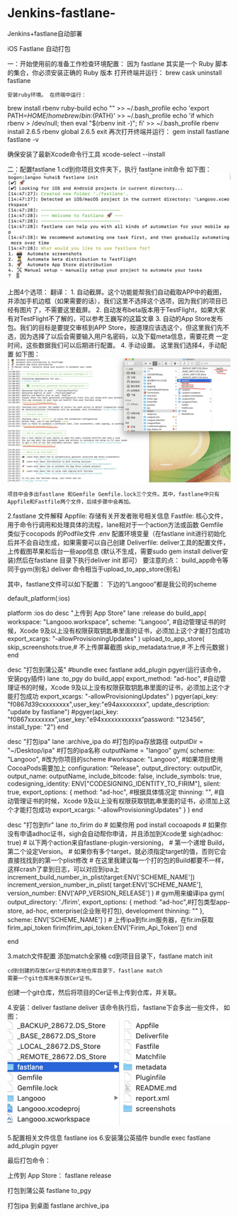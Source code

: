 # Jenkins-fastlane-
Jenkins+fastlane自动部署

iOS Fastlane 自动打包

一：开始使用前的准备工作检查环境配置：
 因为 fastlane 其实是一个 Ruby 脚本的集合，你必须安装正确的 Ruby 版本
    打开终端并运行：
brew cask uninstall fastlane

    安装ruby环境。 在终端中运行：
brew install rbenv ruby-build
echo "" >> ~/.bash_profile
echo 'export PATH=${HOME}/homebrew/bin:${PATH}' >> ~/.bash_profile
echo 'if which rbenv > /dev/null; then eval "$(rbenv init -)"; fi' >> ~/.bash_profile
rbenv install 2.6.5
rbenv global 2.6.5
exit
    再次打开终端并运行：
gem install fastlane
fastlane -v

确保安装了最新Xcode命令行工具
xcode-select --install

二：配置fastlane
 1.cd到你项目文件夹下，执行 fastlane init命令
    如下图：
    ![展示图片](https://github.com/diankuanghuolong/Jenkins-Fastlane/blob/main/fastlane_images/1.png)

  上图4个选项：
    翻译：
    1. 自动截屏。这个功能能帮我们自动截取APP中的截图，并添加手机边框（如果需要的话），我们这里不选择这个选项，因为我们的项目已经有图片了，不需要这里截屏。
    2. 自动发布beta版本用于TestFlight，如果大家有对TestFlight不了解的，可以参考王巍写的这篇文章
    3. 自动的App Store发布包。我们的目标是要提交审核到APP Store，按道理应该选这个，但这里我们先不选，因为选择了以后会需要输入用户名密码，以及下载meta信息，需要花费    一定时间，这些数据我们可以后期进行配置。
    4. 手动设置。
    这里我们选择4，手动配置
如下图：
    ![展示图片](https://github.com/diankuanghuolong/Jenkins-Fastlane/blob/main/fastlane_images/2.png)

    项目中会多出fastlane 和Gemfile Gemfile.lock三个文件。其中，fastlane中只有Appfile和Fastfile两个文件，后续步骤中会再加。
2.fastlane 文件解释
    Appfile: 存储有关开发者账号相关信息
    Fastfile: 核心文件，用于命令行调用和处理具体的流程，lane相对于一个action方法或函数 
    Gemfile 类似于cocopods 的Podfile文件
    .env 配置环境变量（在fastlane init进行初始化后并不会自动生成，如果需要可以自己创建
    Deliverfile: deliver工具的配置文件，上传截图苹果和后台一些app信息  (默认不生成，需要sudo gem install deliver安装)然后在fastlane 目录下执行deliver init 即可）
    要注意的点：
    build_app命令等同于gym(别名)
    deliver 命令相当于upload_to_app_store(别名)
    
其中，fastlane文件可以如下配置：
下边的“Langooo”都是我公司的scheme

default_platform(:ios)

platform :ios do
  desc "上传到 App Store"
  lane :release do
    build_app(
        workspace: "Langooo.workspace", 
        scheme: "Langooo",
         #自动管理证书的时候，Xcode 9及以上没有权限获取钥匙串里面的证书，必须加上这个才能打包成功
            export_xcargs: "-allowProvisioningUpdates"
          )
    upload_to_app_store(
          skip_screenshots:true,# 不上传屏幕截图
          skip_metadata:true,# 不上传元数据
      )
  end
 
   desc "打包到蒲公英"
     #bundle exec fastlane add_plugin pgyer(运行该命令，安装pgy插件)
     lane :to_pgy do
     build_app(
        export_method: "ad-hoc",
            #自动管理证书的时候，Xcode 9及以上没有权限获取钥匙串里面的证书，必须加上这个才能打包成功
            export_xcargs: "-allowProvisioningUpdates"
        )
     pgyer(api_key: "f0867d39cxxxxxxxx",user_key:"e94axxxxxxxx”, update_description: "update by fastlane")
#pgyer(api_key: "f0867xxxxxxxx”,user_key:"e94xxxxxxxxxxxx”password: "123456", install_type: "2")
   end

   desc "打包ipa"
     lane :archive_ipa do
     #打包的ipa存放路径
     outputDir = "~/Desktop/ipa"
     #打包的ipa名称
     outputName = "langoo"
     gym(
       scheme: "Langooo", #改为你项目的scheme
       #workspace: "Langooo", #如果项目使用CocoaPods需要加上
       configuration: "Release",
       output_directory: outputDir,
       output_name: outputName,
       include_bitcode: false,
       include_symbols: true,
       codesigning_identity: ENV["CODESIGNING_IDENTITY_TO_FIRIM"],
       silent: true,
       export_options: {
          method: "ad-hoc", #根据具体情况定
          thinning: "<none>",
      #自动管理证书的时候，Xcode 9及以上没有权限获取钥匙串里面的证书，必须加上这个才能打包成功
          export_xcargs: "-allowProvisioningUpdates"
                      }
        )
   end
    
   desc "打包到fir"
  lane :to_firim do
      # 如果你用 pod install
      cocoapods
      # 如果你没有申请adhoc证书，sigh会自动帮你申请，并且添加到Xcode里
      sigh(adhoc: true)
      # 以下两个action来自fastlane-plugin-versioning，
      # 第一个递增 Build，第二个设定Version。
      # 如果你有多个target，就必须指定target的值，否则它会直接找找到的第一个plist修改
      # 在这里我建议每一个打的包的Build都要不一样，这样crash了拿到日志，可以对应到ipa上
      increment_build_number_in_plist(target:ENV['SCHEME_NAME'])
      increment_version_number_in_plist(
        target:ENV['SCHEME_NAME'],
        version_number: ENV['APP_VERSION_RELEASE']
        )
      # gym用来编译ipa
      gym(
        output_directory: './firim',
        export_options: {
          method: "ad-hoc",#打包类型app-store, ad-hoc, enterprise(企业账号打包), development
          thinning: "<none>"
        },
        scheme: ENV['SCHEME_NAME']
        )
      # 上传ipa到fir.im服务器，在fir.im获取firim_api_token
      firim(firim_api_token:ENV['Firim_Api_Token'])
    end


end


3.match文件配置
       添加match全家桶
       cd到项目目录下，fastlane match init
    
    cd到创建的存放Cer证书的的本地仓库目录下，fastlane match
    需要一个git仓库用来存放Cer证书。
   创建一个git仓库，然后将项目的Cer证书上传到仓库，并关联。
    
4.安装：deliver
   fastlane deliver
该命令执行后，fastlane下会多出一些文件，
如图：
 ![展示图片](https://github.com/diankuanghuolong/Jenkins-Fastlane/blob/main/fastlane_images/3.png)

5.配置相关文件信息
    fastlane ios
6.安装蒲公英插件
  bundle exec fastlane add_plugin pgyer






最后打包命令：

上传到 App Store：
    fastlane release 

打包到蒲公英
    fastlane to_pgy

打包ipa 到桌面
    fastlane archive_ipa

